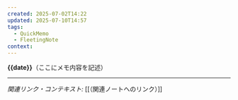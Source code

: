 ```yaml
---
created: 2025-07-02T14:22
updated: 2025-07-10T14:57
tags:
  - QuickMemo
  - FleetingNote
context: 
---
```


**{{date}}**（ここにメモ内容を記述）

---

*関連リンク・コンテキスト:* [[（関連ノートへのリンク）]]